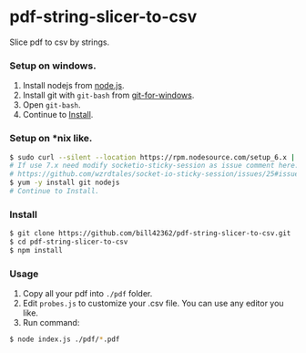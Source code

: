 # pdf-string-slicer-to-csv
Slice pdf to csv by strings.

### Setup on windows. ###
1. Install nodejs from [node.js](https://nodejs.org/en/download/).
2. Install git with `git-bash` from [git-for-windows](https://git-for-windows.github.io/).
3. Open `git-bash`.
4. Continue to [Install](#Install).

### Setup on *nix like. ###
```sh
$ sudo curl --silent --location https://rpm.nodesource.com/setup_6.x | sudo bash -
# If use 7.x need modify socketio-sticky-session as issue comment here:
# https://github.com/wzrdtales/socket-io-sticky-session/issues/25#issuecomment-294213294
$ yum -y install git nodejs
# Continue to Install.
```

### Install ###
```bash
$ git clone https://github.com/bill42362/pdf-string-slicer-to-csv.git
$ cd pdf-string-slicer-to-csv
$ npm install
```

### Usage ###
1. Copy all your pdf into `./pdf` folder.
2. Edit `probes.js` to customize your .csv file.  You can use any editor you like.
3. Run command:
```bash
$ node index.js ./pdf/*.pdf
```
